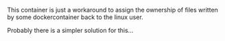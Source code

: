 This container is just a workaround to assign the ownership of files written by some dockercontainer back to the linux user.

Probably there is a simpler solution for this...